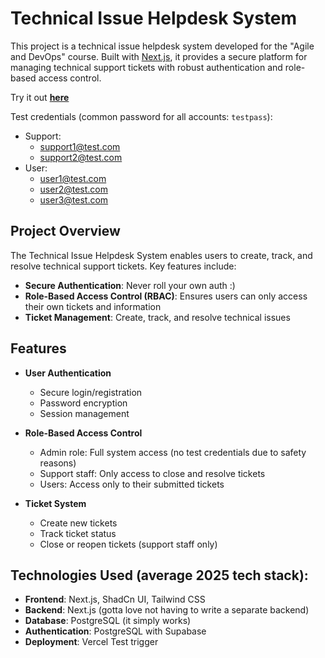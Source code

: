 # Technical Issue Helpdesk System

This project is a technical issue helpdesk system developed for the "Agile and DevOps" course. Built with [Next.js](https://nextjs.org), it provides a secure platform for managing technical support tickets with robust authentication and role-based access control.

Try it out [**here**](https://sappot.vercel.app/)

Test credentials (common password for all accounts: `testpass`):

- Support:
  - support1@test.com
  - support2@test.com
- User:
  - user1@test.com
  - user2@test.com
  - user3@test.com

## Project Overview

The Technical Issue Helpdesk System enables users to create, track, and resolve technical support tickets. Key features include:

- **Secure Authentication**: Never roll your own auth :)
- **Role-Based Access Control (RBAC)**: Ensures users can only access their own tickets and information
- **Ticket Management**: Create, track, and resolve technical issues

## Features

- **User Authentication**

  - Secure login/registration
  - Password encryption
  - Session management

- **Role-Based Access Control**

  - Admin role: Full system access (no test credentials due to safety reasons)
  - Support staff: Only access to close and resolve tickets
  - Users: Access only to their submitted tickets

- **Ticket System**
  - Create new tickets
  - Track ticket status
  - Close or reopen tickets (support staff only)

## Technologies Used (average 2025 tech stack):

- **Frontend**: Next.js, ShadCn UI, Tailwind CSS
- **Backend**: Next.js (gotta love not having to write a separate backend)
- **Database**: PostgreSQL (it simply works)
- **Authentication**: PostgreSQL with Supabase
- **Deployment**: Vercel
  T e s t   t r i g g e r 
   
   
